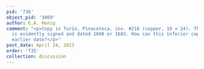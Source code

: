 ```yaml
---
pid: '736'
object_pid: '3869'
author: E.A. Honig
comment: "<p>Copy in Turin, Pinacoteca, inv. #216 (copper, 19 x 24). That painting
  is evidently signed and dated 1608 or 1603. How can this inferior copy carry an
  earlier date?</p>"
post_date: April 24, 2013
order: '735'
collection: discussion
---
```


